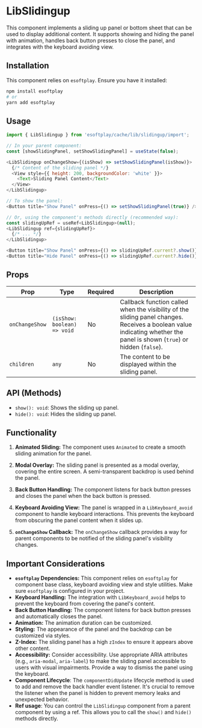 # LibSlidingup

This component implements a sliding up panel or bottom sheet that can be used to display additional content. It supports showing and hiding the panel with animation, handles back button presses to close the panel, and integrates with the keyboard avoiding view.

## Installation

This component relies on `esoftplay`. Ensure you have it installed:

```bash
npm install esoftplay
# or
yarn add esoftplay
```

## Usage

```javascript
import { LibSlidingup } from 'esoftplay/cache/lib/slidingup/import';

// In your parent component:
const [showSlidingPanel, setShowSlidingPanel] = useState(false);

<LibSlidingup onChangeShow={(isShow) => setShowSlidingPanel(isShow)}>
  {/* Content of the sliding panel */}
  <View style={{ height: 200, backgroundColor: 'white' }}>
    <Text>Sliding Panel Content</Text>
  </View>
</LibSlidingup>

// To show the panel:
<Button title="Show Panel" onPress={() => setShowSlidingPanel(true)} />

// Or, using the component's methods directly (recommended way):
const slidingUpRef = useRef<LibSlidingup>(null);
<LibSlidingup ref={slidingUpRef}>
  {/* ... */}
</LibSlidingup>

<Button title="Show Panel" onPress={() => slidingUpRef.current?.show()} />
<Button title="Hide Panel" onPress={() => slidingUpRef.current?.hide()} />

```

## Props

| Prop          | Type        | Required | Description                                                                                                                                                                                                                                                                                                                                                                                    |
| ------------- | ----------- | -------- | -------------------------------------------------------------------------------------------------------------------------------------------------------------------------------------------------------------------------------------------------------------------------------------------------------------------------------------------------------------------------------------------------- |
| `onChangeShow` | `(isShow: boolean) => void` | No       | Callback function called when the visibility of the sliding panel changes. Receives a boolean value indicating whether the panel is shown (`true`) or hidden (`false`).                                                                                                                                                                                                                                                                                                                                                       |
| `children`    | `any`       | No       | The content to be displayed within the sliding panel.                                                                                                                                                                                                                                                                                                                                                     |

## API (Methods)

*   `show(): void`: Shows the sliding up panel.
*   `hide(): void`: Hides the sliding up panel.

## Functionality

1. **Animated Sliding:** The component uses `Animated` to create a smooth sliding animation for the panel.

2. **Modal Overlay:** The sliding panel is presented as a modal overlay, covering the entire screen. A semi-transparent backdrop is used behind the panel.

3. **Back Button Handling:** The component listens for back button presses and closes the panel when the back button is pressed.

4. **Keyboard Avoiding View:** The panel is wrapped in a `LibKeyboard_avoid` component to handle keyboard interactions. This prevents the keyboard from obscuring the panel content when it slides up.

5. **`onChangeShow` Callback:**  The `onChangeShow` callback provides a way for parent components to be notified of the sliding panel's visibility changes.

## Important Considerations

*   **`esoftplay` Dependencies:** This component relies on `esoftplay` for component base class, keyboard avoiding view and style utilities.  Make sure `esoftplay` is configured in your project.
*   **Keyboard Handling:** The integration with `LibKeyboard_avoid` helps to prevent the keyboard from covering the panel's content.
*   **Back Button Handling:** The component listens for back button presses and automatically closes the panel.
*   **Animation:** The animation duration can be customized.
*   **Styling:** The appearance of the panel and the backdrop can be customized via styles.
*   **Z-Index:** The sliding panel has a high `zIndex` to ensure it appears above other content.
*   **Accessibility:** Consider accessibility. Use appropriate ARIA attributes (e.g., `aria-modal`, `aria-label`) to make the sliding panel accessible to users with visual impairments.  Provide a way to dismiss the panel using the keyboard.
* **Component Lifecycle**: The `componentDidUpdate` lifecycle method is used to add and remove the back handler event listener. It's crucial to remove the listener when the panel is hidden to prevent memory leaks and unexpected behavior.
* **Ref usage**: You can control the `LibSlidingup` component from a parent component by using a ref.  This allows you to call the `show()` and `hide()` methods directly.
